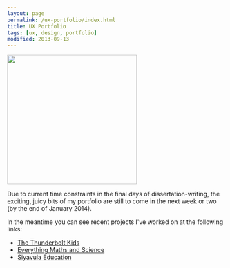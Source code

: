 ```yaml
---
layout: page
permalink: /ux-portfolio/index.html
title: UX Portfolio
tags: [ux, design, portfolio]
modified: 2013-09-13
---
```


<a href="{{ site.url }}/images/thunderbolt/homefinal.png" data-lightbox="image-1" title="Caption"><img src="{{ site.url }}/images/thunderbolt/homefinal.png" width ="300" alt=""></a>


Due to current time constraints in the final days of dissertation-writing, the exciting, juicy bits of my portfolio are still to come in the next week or two (by the end of January 2014). 

In the meantime you can see recent projects I've worked on at the following links:

* <a href="http://www.thunderboltkids.co.za">The Thunderbolt Kids</a>
* <a href="http://everythingmaths.co.za">Everything Maths and Science</a>
* <a href="http://www.siyavula.com">Siyavula Education</a>







